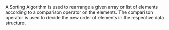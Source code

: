 A Sorting Algorithm is used to rearrange a given array or list of elements according to a comparison operator on the elements. The comparison operator is used to decide the new order of elements in the respective data structure.
